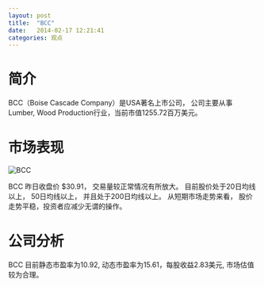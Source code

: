 ```yaml
---
layout: post
title:  "BCC"
date:   2014-02-17 12:21:41
categories: 观点
---
```


# 简介
BCC（Boise Cascade Company）是USA著名上市公司，
公司主要从事Lumber, Wood Production行业，当前市值1255.72百万美元。

# 市场表现

![BCC](http://finviz.com/chart.ashx?t=BCC&ty=c&ta=1&p=d&s=l)

BCC 昨日收盘价 $30.91，
交易量较正常情况有所放大。
目前股价处于20日均线以上，
50日均线以上，
并且处于200日均线以上。
从短期市场走势来看，
股价走势平稳，投资者应减少无谓的操作。

# 公司分析
BCC 目前静态市盈率为10.92, 动态市盈率为15.61，每股收益2.83美元,
市场估值较为合理。
